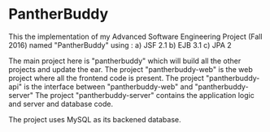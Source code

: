 # PantherBuddy
This the implementation of my Advanced Software Engineering Project (Fall 2016) named "PantherBuddy" using : 
a) JSF 2.1 
b) EJB 3.1 
c) JPA 2

The main project here is "pantherbuddy" which will build all the other projects and update the ear.
The project "pantherbuddy-web" is the web project where all the frontend code is present.
The project "pantherbuddy-api" is the interface between "pantherbuddy-web" and "pantherbuddy-server"
The project "pantherbuddy-server" contains the application logic and server and database code.

The project uses MySQL as its backened database.
